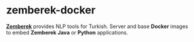 # zemberek-docker

[**Zemberek**](https://github.com/ahmetaa/zemberek-nlp) provides NLP tools for Turkish. 
Server and base **Docker** images to embed **Zemberek** **Java** or **Python** applications.